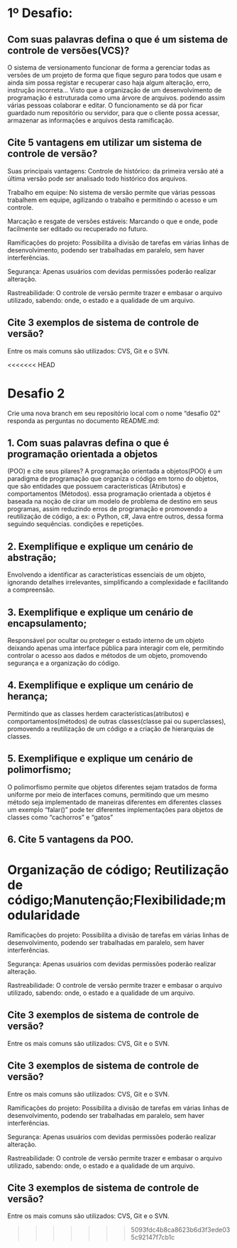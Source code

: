 # 1º Desafio:

## Com suas palavras defina o que é um sistema de controle de versões(VCS)? 

O sistema de versionamento funcionar de forma a gerenciar todas as versões de um projeto de forma que fique seguro para todos que usam e ainda sim possa registar e recuperar caso haja algum alteração, erro, instrução incorreta… Visto que a organização de um desenvolvimento  de  programação é estruturada como uma árvore de arquivos. podendo assim várias pessoas colaborar e editar. O funcionamento se dá por ficar guardado num repositório ou servidor, para que o cliente possa acessar, armazenar as informações e arquivos desta ramificação.

## Cite 5 vantagens em utilizar um sistema de controle de versão?

Suas principais vantagens:
Controle de histórico: da primeira versão até a última versão pode ser analisado  todo histórico dos arquivos. 

Trabalho em equipe: No sistema de versão permite que várias pessoas trabalhem em equipe, agilizando o trabalho e permitindo o acesso e um controle.

Marcação e resgate de versões estáveis: Marcando o que e onde, pode facilmente ser editado ou recuperado no futuro.  

Ramificações do projeto: Possibilita a divisão de tarefas em várias linhas de desenvolvimento, podendo ser trabalhadas em paralelo, sem haver interferências.

Segurança: Apenas usuários com devidas permissões poderão realizar alteração. 

Rastreabilidade: O controle de versão permite trazer e embasar o arquivo utilizado, sabendo: onde, o estado e a qualidade de um arquivo.
## Cite 3 exemplos de sistema de controle de versão?

Entre os mais comuns são utilizados: CVS, Git e o SVN.

<<<<<<< HEAD
# Desafio 2 

Crie uma nova branch em seu repositório local com o nome “desafio 02” responda as perguntas no documento README.md:

## 1. Com suas palavras defina o que é programação orientada a objetos
(POO) e cite seus pilares?
A programação orientada a objetos(POO) é um paradigma de programação  que organiza o código em torno do objetos, que são entidades que possuem características (Atributos) e comportamentos (Métodos). essa programação orientada a objetos é baseada na noção de cirar um modelo de problema de destino em seus programas, assim reduzindo erros de programação e promovendo a reutilização de código, a ex: o Python, c#, Java entre outros, dessa forma seguindo sequências. condições e repetições.

## 2. Exemplifique e explique um cenário de abstração;
Envolvendo a identificar as características essenciais de um objeto, ignorando detalhes irrelevantes, simplificando a complexidade e facilitando a compreensão.

## 3. Exemplifique e explique um cenário de encapsulamento;
Responsável por ocultar ou proteger o estado interno de um objeto deixando apenas uma interface pública para interagir com ele, permitindo controlar o acesso aos dados e métodos de um objeto, promovendo segurança e a organização do código.

## 4. Exemplifique e explique um cenário de herança;
Permitindo que as classes herdem características(atributos) e comportamentos(métodos) de outras classes(classe pai ou superclasses), promovendo a reutilização de um código e a criação de hierarquias de classes.

## 5. Exemplifique e explique um cenário de polimorfismo;
O polimorfismo permite que objetos diferentes sejam tratados de forma uniforme por meio de interfaces comuns, permitindo que um mesmo método seja implementado de maneiras diferentes em diferentes classes um exemplo “falar()” pode ter diferentes implementações para objetos de classes como “cachorros” e “gatos”

## 6. Cite 5 vantagens da POO.
Organização de código; Reutilização de código;Manutenção;Flexibilidade;modularidade
=======
Ramificações do projeto: Possibilita a divisão de tarefas em várias linhas de desenvolvimento, podendo ser trabalhadas em paralelo, sem haver interferências.

Segurança: Apenas usuários com devidas permissões poderão realizar alteração. 

Rastreabilidade: O controle de versão permite trazer e embasar o arquivo utilizado, sabendo: onde, o estado e a qualidade de um arquivo.
## Cite 3 exemplos de sistema de controle de versão?

Entre os mais comuns são utilizados: CVS, Git e o SVN.

## Cite 3 exemplos de sistema de controle de versão?

Entre os mais comuns são utilizados: CVS, Git e o SVN.

Ramificações do projeto: Possibilita a divisão de tarefas em várias linhas de desenvolvimento, podendo ser trabalhadas em paralelo, sem haver interferências.

Segurança: Apenas usuários com devidas permissões poderão realizar alteração. 

Rastreabilidade: O controle de versão permite trazer e embasar o arquivo utilizado, sabendo: onde, o estado e a qualidade de um arquivo.
## Cite 3 exemplos de sistema de controle de versão?

Entre os mais comuns são utilizados: CVS, Git e o SVN.
>>>>>>> 5093fdc4b8ca8623b6d3f3ede035c92147f7cb1c
